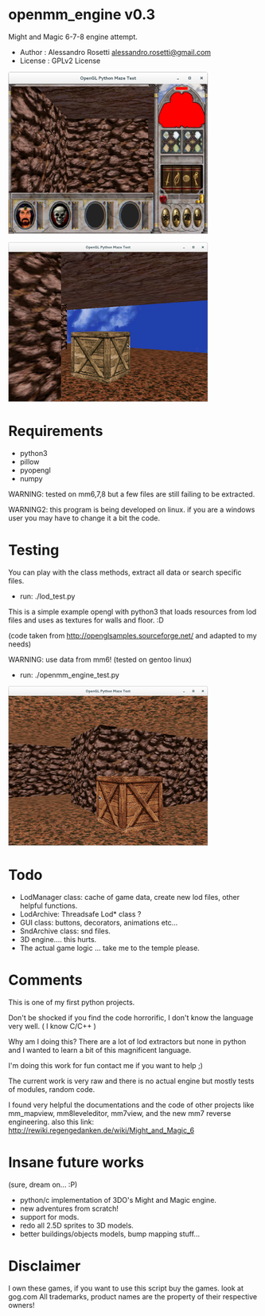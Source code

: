 openmm_engine v0.3
========

Might and Magic 6-7-8 engine attempt.

- Author   : Alessandro Rosetti alessandro.rosetti@gmail.com
- License  : GPLv2 License

![ScreenShot](/res/screen_ui.png)

![ScreenShot](/res/screen1.png)

Requirements
========

- python3
- pillow
- pyopengl
- numpy


WARNING: tested on mm6,7,8 but a few files are still failing to be extracted.

WARNING2: this program is being developed on linux. if you are a windows user you may have to change it a bit the code.

Testing
========
You can play with the class methods, extract all data or search specific files.
- run: ./lod_test.py

This is a simple example opengl with python3 that loads resources from lod files
and uses as textures for walls and floor. :D

(code taken from http://openglsamples.sourceforge.net/ and adapted to my needs)

WARNING: use data from mm6! (tested on gentoo linux)
- run: ./openmm_engine_test.py

![ScreenShot](/res/screen.png)

Todo 
========
- LodManager class: cache of game data, create new lod files, other helpful functions.
- LodArchive: Threadsafe Lod* class ?
- GUI class:  buttons, decorators, animations etc...
- SndArchive class: snd files.
- 3D engine.... this hurts.
- The actual game logic ... take me to the temple please.

Comments
========
This is one of my first python projects.

Don't be shocked if you find the code horrorific, I don't know the language very well. ( I know C/C++ )

Why am I doing this?
There are a lot of lod extractors but none in python and I wanted to learn a bit of this magnificent language.

I'm doing this work for fun contact me if you want to help ;)

The current work is very raw and there is no actual engine but mostly tests of modules, random code.

I found very helpful the documentations and the code of other projects like mm_mapview, mm8leveleditor, mm7view, and the new mm7 reverse engineering.
also this link: http://rewiki.regengedanken.de/wiki/Might_and_Magic_6


Insane future works
========
(sure, dream on... :P)
- python/c implementation of 3DO's Might and Magic engine.
- new adventures from scratch!
- support for mods.
- redo all 2.5D sprites to 3D models.
- better buildings/objects models, bump mapping stuff...

Disclaimer
========
I own these games, if you want to use this script buy the games. look at gog.com
All trademarks, product names are the property of their respective owners!
